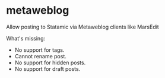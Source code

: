 metaweblog
==========

Allow posting to Statamic via Metaweblog clients like MarsEdit

What's missing:

* No support for tags.
* Cannot rename post.
* No support for hidden posts.
* No support for draft posts.